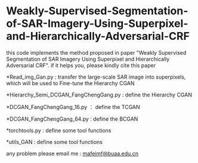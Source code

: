 # Weakly-Supervised-Segmentation-of-SAR-Imagery-Using-Superpixel-and-Hierarchically-Adversarial-CRF
this code implements the method proposed in paper "Weakly Supervised Segmentation of SAR Imagery Using Superpixel and Hierarchically Adversarial CRF". if it helps you, please kindly cite this paper

  *Read_img_Gan.py : transfer the large-scale SAR image into superpixels, which will be used to Fine-tune the Hierarchy CGAN
  
  *Hierarchy_Semi_DCGAN_FangChengGang.py : define the  Hierarchy CGAN
  
  *DCGAN_FangChengGang_16.py ： define the TCGAN
  
  *DCGAN_FangChengGang_64.py : define the BCGAN
  
  *torchtools.py : define some tool functions
  
  *utils_GAN : define some tool functions
  
any problem please email me : mafeimf@buaa.edu.cn
